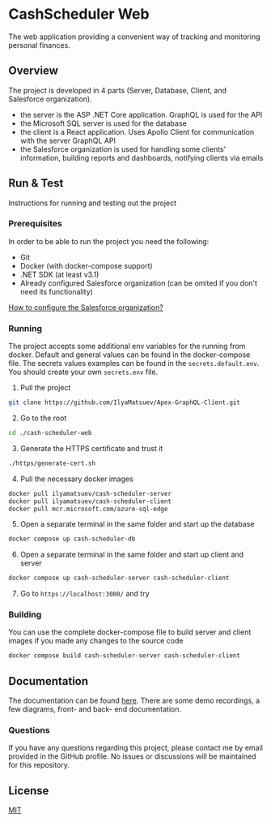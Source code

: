 # CashScheduler Web

The web application providing a convenient way of tracking and monitoring personal finances.

## Overview

The project is developed in 4 parts (Server, Database, Client, and Salesforce organization).
- the server is the ASP .NET Core application. GraphQL is used for the API
- the Microsoft SQL server is used for the database
- the client is a React application. Uses Apollo Client for communication with the server GraphQL API
- the Salesforce organization is used for handling some clients' information, building reports and dashboards, notifying clients via emails

## Run & Test

Instructions for running and testing out the project

### Prerequisites

In order to be able to run the project you need the following:
- Git
- Docker (with docker-compose support)
- .NET SDK (at least v3.1)
- Already configured Salesforce organization (can be omited if you don't need its functionality)

[How to configure the Salesforce organization?](https://github.com/IlyaMatsuev/Cash-Scheduler-Web/tree/main/src/sf)

### Running

The project accepts some additional env variables for the running from docker. Default and general values can be found in the docker-compose file. The secrets values examples can be found in the `secrets.default.env`. You should create your own `secrets.env` file.

1. Pull the project
```bash
git clone https://github.com/IlyaMatsuev/Apex-GraphQL-Client.git
```
2. Go to the root
```bash
cd ./cash-scheduler-web
```
3. Generate the HTTPS certificate and trust it
```bash
./https/generate-cert.sh
```
4. Pull the necessary docker images
```bash
docker pull ilyamatsuev/cash-scheduler-server
docker pull ilyamatsuev/cash-scheduler-client
docker pull mcr.microsoft.com/azure-sql-edge
```
5. Open a separate terminal in the same folder and start up the database
```bash
docker compose up cash-scheduler-db
```
6. Open a separate terminal in the same folder and start up client and server
```bash
docker compose up cash-scheduler-server cash-scheduler-client
```
7. Go to `https://localhost:3000/` and try

### Building

You can use the complete docker-compose file to build server and client images if you made any changes to the source code

```bash
docker compose build cash-scheduler-server cash-scheduler-client
```

## Documentation

The documentation can be found [here](https://github.com/IlyaMatsuev/Cash-Scheduler-Web/tree/main/docs). There are some demo recordings, a few diagrams, front- and back- end documentation.

### Questions

If you have any questions regarding this project, please contact me by email provided in the GitHub profile. No issues or discussions will be maintained for this repository.

## License

[MIT](https://github.com/IlyaMatsuev/Cash-Scheduler-Web/blob/main/LICENSE)
